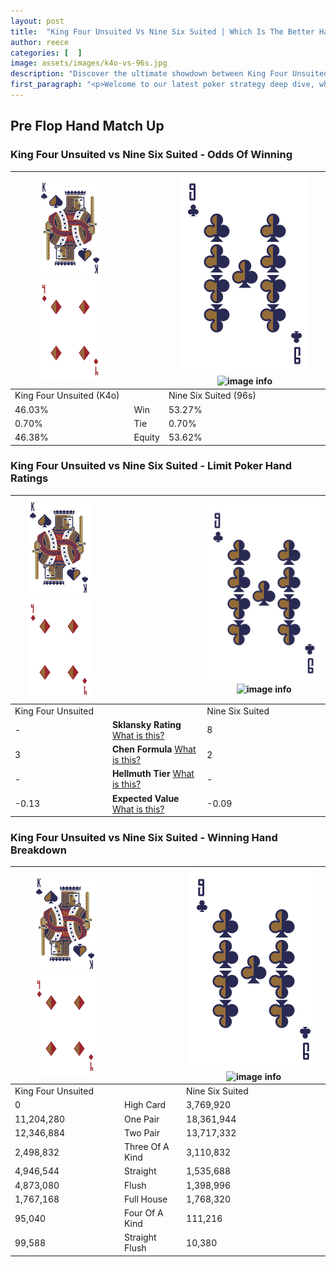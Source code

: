 ```yaml
---
layout: post
title:  "King Four Unsuited Vs Nine Six Suited | Which Is The Better Hand In Poker? A Complete Guide"
author: reece
categories: [  ]
image: assets/images/k4o-vs-96s.jpg
description: "Discover the ultimate showdown between King Four Unsuited and Nine Six Suited in poker! Uncover the odds, strategies, and scenarios where one hand triumphs over the other. Get ready to up your poker game with this thrilling analysis."
first_paragraph: "<p>Welcome to our latest poker strategy deep dive, where we're pitting two distinct hands against each other in a high-stakes showdown: King Four Unsuited vs Nine Six Suited.</p><p>In the dynamic world of poker, every decision counts, and knowing which hand holds the upper hand is key to your success at the table.</p><p>In this article, we'll dissect these two hands, explore the scenarios where one dominates the other, and equip you with the knowledge to make strategic choices that can tip the odds in your favor.</p><p>Get ready to unravel the intriguing dynamics of these poker hands and elevate your game to new heights.</p>"
---
```




[comment]: # (sp0)

## Pre Flop Hand Match Up

<div class="table hand-ratings" markdown="1"> 



### King Four Unsuited vs Nine Six Suited - Odds Of Winning


    
| ![image info](assets/images/hand1/K.png) ![image info](assets/images/hand1/4o.png) |  | ![image info](assets/images/hand2/9.png) ![image info](assets/images/hand2/6s.png) |
| -------- | -------- | -------- |
| King Four Unsuited (K4o) |  | Nine Six Suited (96s) |
| 46.03% | Win | 53.27% |
| 0.70% | Tie | 0.70% |
| 46.38% | Equity | 53.62% |




[comment]: # (sp1)



### King Four Unsuited vs Nine Six Suited - Limit Poker Hand Ratings


    
| ![image info](assets/images/hand1/K.png) ![image info](assets/images/hand1/4o.png) |  | ![image info](assets/images/hand2/9.png) ![image info](assets/images/hand2/6s.png) |
| -------- | -------- | -------- |
| King Four Unsuited |  | Nine Six Suited |
| - | **Sklansky Rating** [What is this?](/sklansky-rating-explained) | 8 |
| 3 | **Chen Formula** [What is this?](/chen-formula-explained) | 2 |
| - | **Hellmuth Tier** [What is this?](/Hellmuth-tier-explained) | - |
| -0.13 | **Expected Value** [What is this?](/expected-value-explained) | -0.09 |




[comment]: # (sp2)



### King Four Unsuited vs Nine Six Suited - Winning Hand Breakdown


    
| ![image info](assets/images/hand1/K.png) ![image info](assets/images/hand1/4o.png) |  | ![image info](assets/images/hand2/9.png) ![image info](assets/images/hand2/6s.png) |
| -------- | -------- | -------- |
| King Four Unsuited |  | Nine Six Suited |
| 0 | High Card | 3,769,920 |
| 11,204,280 | One Pair | 18,361,944 |
| 12,346,884 | Two Pair | 13,717,332 |
| 2,498,832 | Three Of A Kind | 3,110,832 |
| 4,946,544 | Straight | 1,535,688 |
| 4,873,080 | Flush | 1,398,996 |
| 1,767,168 | Full House | 1,768,320 |
| 95,040 | Four Of A Kind | 111,216 |
| 99,588 | Straight Flush | 10,380 |




[comment]: # (sp3)



</div>

[comment]: # (sp4)



[comment]: # (sp5)

